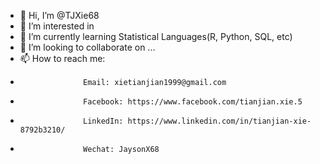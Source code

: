 - 👋 Hi, I’m @TJXie68
- 👀 I’m interested in 
- 🌱 I’m currently learning Statistical Languages(R, Python, SQL, etc)
- 💞️ I’m looking to collaborate on ...
- 📫 How to reach me: 
-                   Email: xietianjian1999@gmail.com
-                   Facebook: https://www.facebook.com/tianjian.xie.5
-                   LinkedIn: https://www.linkedin.com/in/tianjian-xie-8792b3210/
-                   Wechat: JaysonX68

<!---
TJXie68/TJXie68 is a ✨ special ✨ repository because its `README.md` (this file) appears on your GitHub profile.
You can click the Preview link to take a look at your changes.
--->
